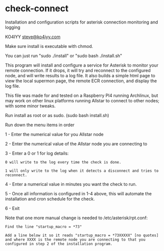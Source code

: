 # check-connect
Installation and configuration scripts for asterisk connection monitoring and logging

KO4IYY
steve@ko4iyy.com

Make sure install is executable with chmod.

You can just run "sudo ./install" or "sudo bash ./install.sh"

This program will install and configure a service for Asterisk to monitor your remote connection.  If it drops, it will try and reconnect to the configured node, and will write results to a log file.  It also builds a simple html page to view the local supermon page, the remote ECR connection, and display the log file.

This file was made for and tested on a Raspberry PI4 running Archlinux, but may work on other linux platforms running Allstar to connect to other nodes; with some minor tweaks.


Run install as root or as sudo. (sudo bash install.sh)

Run down the menu items in order

1 - Enter the numerical value for you Allstar node

2 - Enter the numerical value of the Allstar node you are connecting to

3 - Enter a 0 or 1 for log details:

	0 will write to the log every time the check is done.
	
	1 will only write to the log when it detects a disconnect and tries to reconnect.
	
4 - Enter a numerical value in minutes you want the check to run.

5 - Once all information is configured in 1-4 above, this will automate the installation and cron schedule for the check.

6 - Exit


Note that one more manual change is needed to /etc/asterisk/rpt.conf:

	Find the line "startup_macro = *73"
	
	Add a line below it so it reads "startup_macro = *73XXXXX" [no quotes] and where XXXX is the remote node you are connecting to that you configured in step 2 of the installation program.
